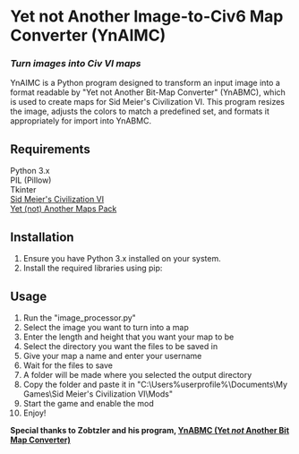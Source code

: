 # Yet not Another Image-to-Civ6 Map Converter (YnAIMC)
### ***Turn images into Civ VI maps***
YnAIMC is a Python program designed to transform an input image into a format readable by "Yet not Another Bit-Map Converter" (YnABMC), which is used to create maps for Sid Meier's Civilization VI. This program resizes the image, adjusts the colors to match a predefined set, and formats it appropriately for import into YnABMC.

## Requirements
Python 3.x \
PIL (Pillow) \
Tkinter \
[Sid Meier's Civilization VI](https://store.steampowered.com/app/289070/Sid_Meiers_Civilization_VI/) \
[Yet (not) Another Maps Pack](https://github.com/seelingcat/Civ6-YnAMP)

## Installation
1. Ensure you have Python 3.x installed on your system.
2. Install the required libraries using pip:

## Usage
1. Run the "image_processor.py"
2. Select the image you want to turn into a map
3. Enter the length and height that you want your map to be
4. Select the directory you want the files to be saved in
5. Give your map a name and enter your username
6. Wait for the files to save
9. A folder will be made where you selected the output directory
10. Copy the folder and paste it in "C:\Users\%userprofile%\Documents\My Games\Sid Meier's Civilization VI\Mods"
11. Start the game and enable the mod
12. Enjoy!

**Special thanks to Zobtzler and his program, [YnABMC (Yet *not* Another Bit Map Converter)](https://github.com/Zobtzler/YnABMC)**
